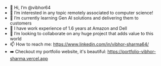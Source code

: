 - 👋 Hi, I’m @vibhor64
- 👀 I’m interested in any topic remotely associated to computer science!
- 🌱 I’m currently learning Gen AI solutions and delivering them to customers
- 💼 I have work experience of 1.6 years at Amazon and Dell
- 💞️ I’m looking to collaborate on any huge project that adds value to this world
- 📫 How to reach me:  https://www.linkedin.com/in/vibhor-sharma64/
- ➡️ Checkout my portfolio website, it's beautiful: https://portfolio-vibhor-sharma.vercel.app
